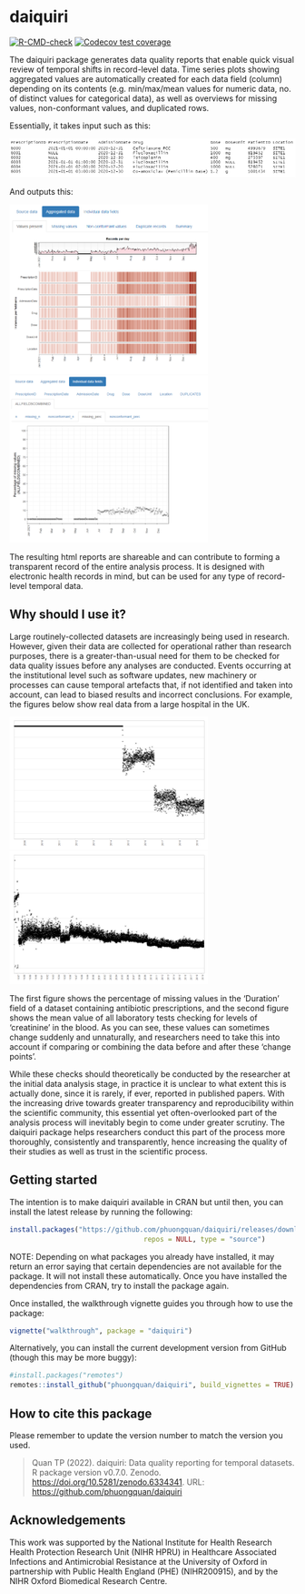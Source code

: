 
<!-- README.md is generated from README.Rmd. Please edit that file -->

# daiquiri

<!-- badges: start -->

[![R-CMD-check](https://github.com/phuongquan/daiquiri/workflows/R-CMD-check/badge.svg)](https://github.com/phuongquan/daiquiri/actions)
[![Codecov test
coverage](https://codecov.io/gh/phuongquan/daiquiri/branch/master/graph/badge.svg)](https://app.codecov.io/gh/phuongquan/daiquiri?branch=master)
<!-- badges: end -->

The daiquiri package generates data quality reports that enable quick
visual review of temporal shifts in record-level data. Time series plots
showing aggregated values are automatically created for each data field
(column) depending on its contents (e.g. min/max/mean values for numeric
data, no. of distinct values for categorical data), as well as overviews
for missing values, non-conformant values, and duplicated rows.

Essentially, it takes input such as this:

<img src="man/figures/example_data_head.png" width="700" />

And outputs this:

<img src="man/figures/example_data_aggregated_valuespresent.png" width="350" /><img src="man/figures/example_data_allfields_missing_perc.png" width="350" />

The resulting html reports are shareable and can contribute to forming a
transparent record of the entire analysis process. It is designed with
electronic health records in mind, but can be used for any type of
record-level temporal data.

## Why should I use it?

Large routinely-collected datasets are increasingly being used in
research. However, given their data are collected for operational rather
than research purposes, there is a greater-than-usual need for them to
be checked for data quality issues before any analyses are conducted.
Events occurring at the institutional level such as software updates,
new machinery or processes can cause temporal artefacts that, if not
identified and taken into account, can lead to biased results and
incorrect conclusions. For example, the figures below show real data
from a large hospital in the UK.

<img src="man/figures/antibiotics_day_DurationEnteredByPrescriber_missing_perc.png" width="350" /><img src="man/figures/bchem_creatinine_day_Value_mean.png" width="350" />

The first figure shows the percentage of missing values in the
‘Duration’ field of a dataset containing antibiotic prescriptions, and
the second figure shows the mean value of all laboratory tests checking
for levels of ‘creatinine’ in the blood. As you can see, these values
can sometimes change suddenly and unnaturally, and researchers need to
take this into account if comparing or combining the data before and
after these ‘change points’.

While these checks should theoretically be conducted by the researcher
at the initial data analysis stage, in practice it is unclear to what
extent this is actually done, since it is rarely, if ever, reported in
published papers. With the increasing drive towards greater transparency
and reproducibility within the scientific community, this essential yet
often-overlooked part of the analysis process will inevitably begin to
come under greater scrutiny. The daiquiri package helps researchers
conduct this part of the process more thoroughly, consistently and
transparently, hence increasing the quality of their studies as well as
trust in the scientific process.

## Getting started

The intention is to make daiquiri available in CRAN but until then, you
can install the latest release by running the following:

``` r
install.packages("https://github.com/phuongquan/daiquiri/releases/download/v0.7.0/daiquiri_0.7.0.tar.gz", 
                                 repos = NULL, type = "source")
```

NOTE: Depending on what packages you already have installed, it may
return an error saying that certain dependencies are not available for
the package. It will not install these automatically. Once you have
installed the dependencies from CRAN, try to install the package again.

Once installed, the walkthrough vignette guides you through how to use
the package:

``` r
vignette("walkthrough", package = "daiquiri")
```

Alternatively, you can install the current development version from
GitHub (though this may be more buggy):

``` r
#install.packages("remotes")
remotes::install_github("phuongquan/daiquiri", build_vignettes = TRUE)
```

## How to cite this package

Please remember to update the version number to match the version you
used.

> Quan TP (2022). daiquiri: Data quality reporting for temporal
> datasets. R package version v0.7.0. Zenodo.
> <https://doi.org/10.5281/zenodo.6334341>. URL:
> <https://github.com/phuongquan/daiquiri>

## Acknowledgements

This work was supported by the National Institute for Health Research
Health Protection Research Unit (NIHR HPRU) in Healthcare Associated
Infections and Antimicrobial Resistance at the University of Oxford in
partnership with Public Health England (PHE) (NIHR200915), and by the
NIHR Oxford Biomedical Research Centre.
